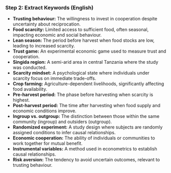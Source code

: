 ### Step 2: Extract Keywords (English)  
- **Trusting behaviour:** The willingness to invest in cooperation despite uncertainty about reciprocation.  
- **Food scarcity:** Limited access to sufficient food, often seasonal, impacting economic and social behaviour.  
- **Lean season:** The period before harvest when food stocks are low, leading to increased scarcity.  
- **Trust game:** An experimental economic game used to measure trust and cooperation.  
- **Singida region:** A semi-arid area in central Tanzania where the study was conducted.  
- **Scarcity mindset:** A psychological state where individuals under scarcity focus on immediate trade-offs.  
- **Crop farming:** Agriculture-dependent livelihoods, significantly affecting food availability.  
- **Pre-harvest period:** The phase before harvesting when scarcity is highest.  
- **Post-harvest period:** The time after harvesting when food supply and economic conditions improve.  
- **Ingroup vs. outgroup:** The distinction between those within the same community (ingroup) and outsiders (outgroup).  
- **Randomized experiment:** A study design where subjects are randomly assigned conditions to infer causal relationships.  
- **Economic cooperation:** The ability of individuals or communities to work together for mutual benefit.  
- **Instrumental variables:** A method used in econometrics to establish causal relationships.  
- **Risk aversion:** The tendency to avoid uncertain outcomes, relevant to trusting behaviour.  
